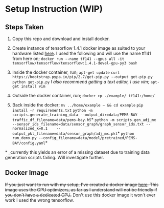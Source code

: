 # Setup Instruction (WIP)
## Steps Taken
1. Copy this repo and download and install docker.
2. Create instance of tensorflow 1.4.1 docker image as suited to your hardware listed [here](https://hub.docker.com/r/tensorflow/tensorflow/tags/?page=1&name=1.3.0 "here"). I used the following and will use the name tf141 from here on;
`docker run --name tf141 --gpus all -it tensorflow/tensorflow/tensorflow:1.4.1-devel-gpu-py3 bash`

3. Inside the docker container, run;
`apt-get update`
`curl https://bootstrap.pypa.io/pip/2.7/get-pip.py --output get-pip.py`
`python get-pip.py`
	_I also recommend getting a text editor, I use vim;_
	`apt-get install vim`

4. Outside the docker container, run;
`docker cp ./example/ tf141:/home/`

5. Back inside the docker;
`mv ../home/example ~ && cd example`
`pip install -r requirements.txt`
`python -m scripts.generate_training_data --output_dir=data/PEMS-BAY --traffic_df_filename=data/pems-bay.h5`*
`python -m scripts.gen_adj_mx  --sensor_ids_filename=data/sensor_graph/graph_sensor_ids.txt --normalized_k=0.1    --output_pkl_filename=data/sensor_graph/adj_mx.pkl`*
`python run_demo.py --config_filename=data/model/pretrained/PEMS-BAY/config.yaml`*

\* _currently this yields an error of a missing dataset due to training data generation scripts failing. Will investigate further.

## Docker Image
~~If you just want to run with my setup, I've created a docker image [here](https://hub.docker.com/layers/175787563/tynt7/trafficflow-tf-1.3.0/latest/images/sha256-4433674720e966488fa85419e4c98cc761372a706862801b5140f638b12cb036?context=repo "here"). This image uses the GPU optimizers, as far as I understand will not be friendly if you don't have a dedicated GPU.~~
Don't use this docker image it won't ever work I used the wrong tensorflow.

